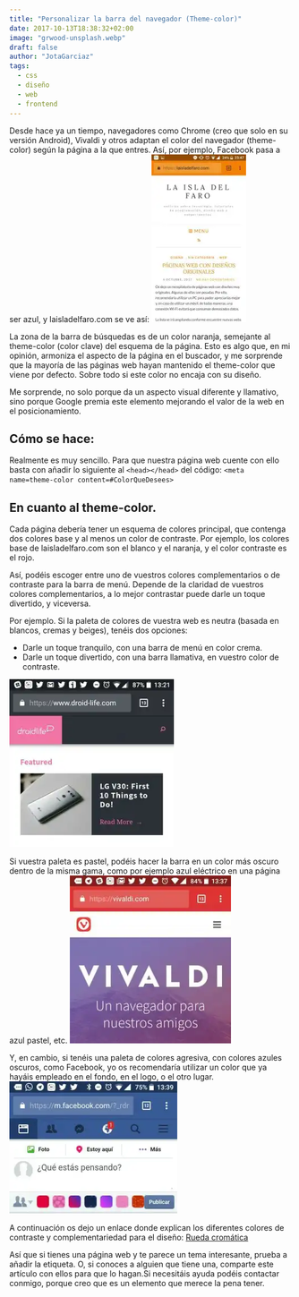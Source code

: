 ```yaml
---
title: "Personalizar la barra del navegador (Theme-color)"
date: 2017-10-13T18:38:32+02:00
image: "grwood-unsplash.webp"
draft: false
author: "JotaGarciaz"
tags:
  - css
  - diseño
  - web
  - frontend
---
```


Desde hace ya un tiempo, navegadores como Chrome (creo que solo en su versión Android), Vivaldi y otros adaptan el color del navegador (theme-color) según la página a la que entres. Así, por ejemplo, Facebook pasa a ser azul, y laisladelfaro.com se ve así: ![example theme color](themecolor.webp)

La zona de la barra de búsquedas es de un color naranja, semejante al theme-color (color clave) del esquema de la página. Esto es algo que, en mi opinión, armoniza el aspecto de la página en el buscador, y me sorprende que la mayoría de las páginas web hayan mantenido el theme-color que viene por defecto. Sobre todo si este color no encaja con su diseño.

Me sorprende, no solo porque da un aspecto visual diferente y llamativo, sino porque Google premia este elemento mejorando el valor de la web en el posicionamiento.

## **Cómo se hace:**

Realmente es muy sencillo. Para que nuestra página web cuente con ello basta con añadir lo siguiente al `<head></head>` del código: `<meta name=theme-color content=#ColorQueDesees>`

## **En cuanto al theme-color.**

Cada página debería tener un esquema de colores principal, que contenga dos colores base y al menos un color de contraste. Por ejemplo, los colores base de laisladelfaro.com son el blanco y el naranja, y el color contraste es el rojo.

Así, podéis escoger entre uno de vuestros colores complementarios o de contraste para la barra de menú. Depende de la claridad de vuestros colores complementarios, a lo mejor contrastar puede darle un toque divertido, y viceversa.

Por ejemplo. Si la paleta de colores de vuestra web es neutra (basada en blancos, cremas y beiges), tenéis dos opciones:

- Darle un toque tranquilo, con una barra de menú en color crema.
- Darle un toque divertido, con una barra llamativa, en vuestro color de contraste.

![](themecolor1.webp)

Si vuestra paleta es pastel, podéis hacer la barra en un color más oscuro dentro de la misma gama, como por ejemplo azul eléctrico en una página azul pastel, etc.
![](themecolor2.webp)

Y, en cambio, si tenéis una paleta de colores agresiva, con colores azules oscuros, como Facebook, yo os recomendaría utilizar un color que ya hayáis empleado en el fondo, en el logo, o el otro lugar.
![](themecolor3.webp)

A continuación os dejo un enlace donde explican los diferentes colores de contraste y complementariedad para el diseño:
[Rueda cromática](https://color.adobe.com/es/)

Así que si tienes una página web y te parece un tema interesante, prueba a añadir la etiqueta. O, si conoces a alguien que tiene una, comparte este artículo con ellos para que lo hagan.Si necesitáis ayuda podéis contactar conmigo, porque creo que es un elemento que merece la pena tener.
